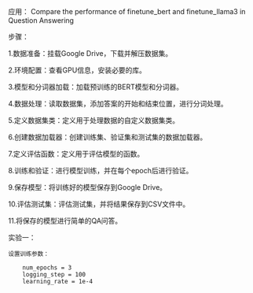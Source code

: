 应用： Compare the performance of finetune_bert and finetune_llama3 in Question Answering

步骤：

  1.数据准备：挂载Google Drive，下载并解压数据集。

  2.环境配置：查看GPU信息，安装必要的库。

  3.模型和分词器加载：加载预训练的BERT模型和分词器。

  4.数据处理：读取数据集，添加答案的开始和结束位置，进行分词处理。

  5.定义数据集类：定义用于处理数据的自定义数据集类。
  
  6.创建数据加载器：创建训练集、验证集和测试集的数据加载器。
  
  7.定义评估函数：定义用于评估模型的函数。

  8.训练和验证：进行模型训练，并在每个epoch后进行验证。

  9.保存模型：将训练好的模型保存到Google Drive。

  10.评估测试集：评估测试集，并将结果保存到CSV文件中。

  11.将保存的模型进行简单的QA问答。

实验一：

    设置训练参数：
    
        num_epochs = 3
        logging_step = 100
        learning_rate = 1e-4
